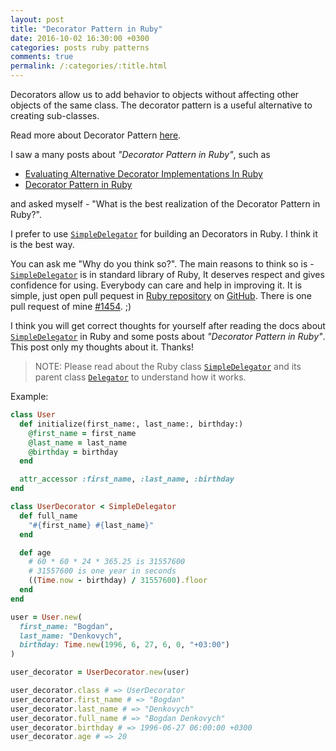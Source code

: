 ```yaml
---
layout: post
title: "Decorator Pattern in Ruby"
date: 2016-10-02 16:30:00 +0300
categories: posts ruby patterns
comments: true
permalink: /:categories/:title.html
---
```


Decorators allow us to add behavior to objects without affecting other objects of the same class.
The decorator pattern is a useful alternative to creating sub-classes.

Read more about Decorator Pattern [here](https://en.wikipedia.org/wiki/Decorator_pattern).

I saw a many posts about *"Decorator Pattern in Ruby"*, such as

- [Evaluating Alternative Decorator Implementations In Ruby](https://robots.thoughtbot.com/evaluating-alternative-decorator-implementations-in)
- [Decorator Pattern in Ruby](http://nithinbekal.com/posts/ruby-decorators)

and asked myself - "What is the best realization of the Decorator Pattern in Ruby?".

I prefer to use [`SimpleDelegator`](https://docs.ruby-lang.org/en/2.3.0/SimpleDelegator.html) for building an Decorators in Ruby.
I think it is the best way.

You can ask me "Why do you think so?".
The main reasons to think so is - [`SimpleDelegator`](https://docs.ruby-lang.org/en/2.3.0/SimpleDelegator.html) is in standard library of Ruby, It deserves respect and gives confidence for using.
Everybody can care and help in improving it.
It is simple, just open pull pequest in [Ruby repository](https://github.com/ruby/ruby) on [GitHub](https://github.com). There is one pull request of mine [#1454](https://github.com/ruby/ruby/pull/1454). ;)

I think you will get correct thoughts for yourself after reading the docs about [`SimpleDelegator`](https://docs.ruby-lang.org/en/2.3.0/SimpleDelegator.html) in Ruby and some posts about *"Decorator Pattern in Ruby"*. This post only my thoughts about it. Thanks!

> NOTE: Please read about the Ruby class [`SimpleDelegator`](https://docs.ruby-lang.org/en/2.3.0/SimpleDelegator.html) and its parent class [`Delegator`](https://docs.ruby-lang.org/en/2.3.0/Delegator.html) to understand how it works.

Example:

```ruby
class User
  def initialize(first_name:, last_name:, birthday:)
    @first_name = first_name
    @last_name = last_name
    @birthday = birthday
  end

  attr_accessor :first_name, :last_name, :birthday
end
```

```ruby
class UserDecorator < SimpleDelegator
  def full_name
    "#{first_name} #{last_name}"
  end

  def age
    # 60 * 60 * 24 * 365.25 is 31557600
    # 31557600 is one year in seconds
    ((Time.now - birthday) / 31557600).floor
  end
end
```

```ruby
user = User.new(
  first_name: "Bogdan",
  last_name: "Denkovych",
  birthday: Time.new(1996, 6, 27, 6, 0, "+03:00")
)

user_decorator = UserDecorator.new(user)

user_decorator.class # => UserDecorator
user_decorator.first_name # => "Bogdan"
user_decorator.last_name # => "Denkovych"
user_decorator.full_name # => "Bogdan Denkovych"
user_decorator.birthday # => 1996-06-27 06:00:00 +0300
user_decorator.age # => 20
```
